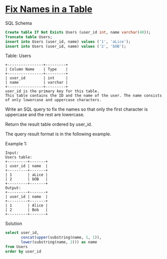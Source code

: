 # [Fix Names in a Table](https://leetcode.com/problems/fix-names-in-a-table/)

SQL Schema
```sql
Create table If Not Exists Users (user_id int, name varchar(40));
Truncate table Users;
insert into Users (user_id, name) values ('1', 'aLice');
insert into Users (user_id, name) values ('2', 'bOB');
```

Table: Users
```
+----------------+---------+
| Column Name    | Type    |
+----------------+---------+
| user_id        | int     |
| name           | varchar |
+----------------+---------+
user_id is the primary key for this table.
This table contains the ID and the name of the user. The name consists of only lowercase and uppercase characters.
``` 

Write an SQL query to fix the names so that only the first character is uppercase and the rest are lowercase.

Return the result table ordered by user_id.

The query result format is in the following example.

Example 1:
```
Input: 
Users table:
+---------+-------+
| user_id | name  |
+---------+-------+
| 1       | aLice |
| 2       | bOB   |
+---------+-------+
Output: 
+---------+-------+
| user_id | name  |
+---------+-------+
| 1       | Alice |
| 2       | Bob   |
+---------+-------+
```
Solution
```sql
select user_id,
       concat(upper(substring(name, 1, 1)),
       lower(substring(name, 2))) as name
from Users
order by user_id
```